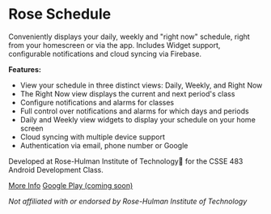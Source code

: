 # Rose Schedule
Conveniently displays your daily, weekly and "right now" schedule, right from your homescreen or via the app. Includes 
Widget support, configurable notifications and cloud syncing via Firebase.

**Features:**
* View your schedule in three distinct views: Daily, Weekly, and Right Now
* The Right Now view displays the current and next period's class
* Configure notifications and alarms for classes
* Full control over notifications and alarms for which days and periods
* Daily and Weekly view widgets to display your schedule on your home screen
* Cloud syncing with multiple device support
* Authentication via email, phone number or Google


Developed at Rose-Hulman Institute of Technology:elephant: for the CSSE 483 Android Development Class.

[More Info](https://rosehulmanprojectvault.org/project/-LTd_3F4J_4lzqqfMIhC)
[Google Play (coming soon)]()

*Not affiliated with or endorsed by Rose-Hulman Institute of Technology*
